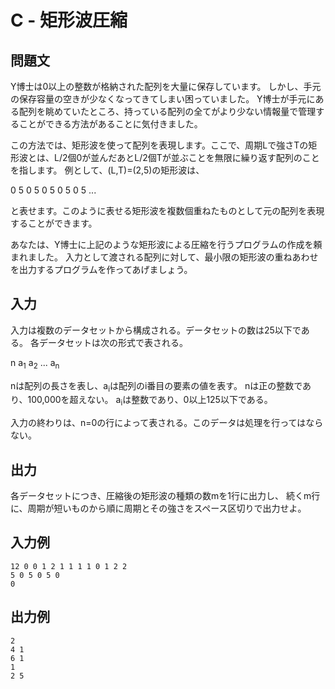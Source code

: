 # C - 矩形波圧縮

## 問題文

Y博士は0以上の整数が格納された配列を大量に保存しています。
しかし、手元の保存容量の空きが少なくなってきてしまい困っていました。
Y博士が手元にある配列を眺めていたところ、持っている配列の全てがより少ない情報量で管理することができる方法があることに気付きました。

この方法では、矩形波を使って配列を表現します。ここで、周期Lで強さTの矩形波とは、L/2個0が並んだあとL/2個Tが並ぶことを無限に繰り返す配列のことを指します。
例として、(L,T)=(2,5)の矩形波は、

0 5 0 5 0 5 0 5 0 5 ...

と表せます。このように表せる矩形波を複数個重ねたものとして元の配列を表現することができます。

あなたは、Y博士に上記のような矩形波による圧縮を行うプログラムの作成を頼まれました。
入力として渡される配列に対して、最小限の矩形波の重ねあわせを出力するプログラムを作ってあげましょう。

## 入力

入力は複数のデータセットから構成される。データセットの数は25以下である。
各データセットは次の形式で表される。

n
a<sub>1</sub> a<sub>2</sub> ... a<sub>n</sub>

nは配列の長さを表し、a<sub>i</sub>は配列のi番目の要素の値を表す。
nは正の整数であり、100,000を超えない。
a<sub>i</sub>は整数であり、0以上125以下である。

入力の終わりは、n=0の行によって表される。このデータは処理を行ってはならない。

## 出力

各データセットにつき、圧縮後の矩形波の種類の数mを1行に出力し、
続くm行に、周期が短いものから順に周期とその強さをスペース区切りで出力せよ。

## 入力例

```
12 0 0 1 2 1 1 1 1 0 1 2 2
5 0 5 0 5 0
0
```

## 出力例

```
2
4 1
6 1
1
2 5
```
